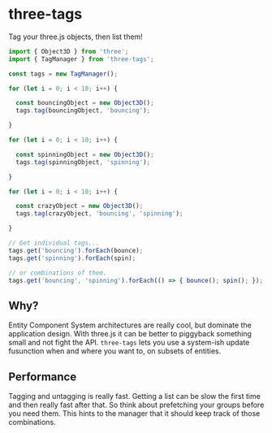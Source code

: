 # three-tags

Tag your three.js objects, then list them!

```javascript
import { Object3D } from 'three';
import { TagManager } from 'three-tags';

const tags = new TagManager();

for (let i = 0; i < 10; i++) {

  const bouncingObject = new Object3D();
  tags.tag(bouncingObject, 'bouncing');

}

for (let i = 0; i < 10; i++) {

  const spinningObject = new Object3D();
  tags.tag(spinningObject, 'spinning');

}

for (let i = 0; i < 10; i++) {

  const crazyObject = new Object3D();
  tags.tag(crazyObject, 'bouncing', 'spinning');

}

// Get individual tags...
tags.get('bouncing').forEach(bounce);
tags.get('spinning').forEach(spin);

// or combinations of them.
tags.get('bouncing', 'spinning').forEach(() => { bounce(); spin(); });
```

## Why?

Entity Component System architectures are really cool, but dominate the application design. With three.js it can be
better to piggyback something small and not fight the API. `three-tags` lets you use a system-ish update fusunction
when and where you want to, on subsets of entities.

## Performance

Tagging and untagging is really fast. Getting a list can be slow the first time and then really fast after that. So
think about prefetching your groups before you need them. This hints to the manager that it should keep track of those
combinations.

